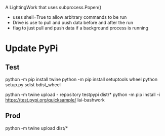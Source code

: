 A LightingWork that uses subprocess.Popen()

- uses shell=True to allow arbitrary commands to be run
- Drive is use to pull and push data before and after the run
- flag to just pull and push data if a background process is running

# Update PyPi

## Test
python -m pip install twine
python -m pip install setuptools wheel
python setup.py sdist bdist_wheel



python -m twine upload - repository testpypi dist/*
python -m pip install -i https://test.pypi.org/quicksample/ lai-bashwork

## Prod
python -m twine upload dist/*